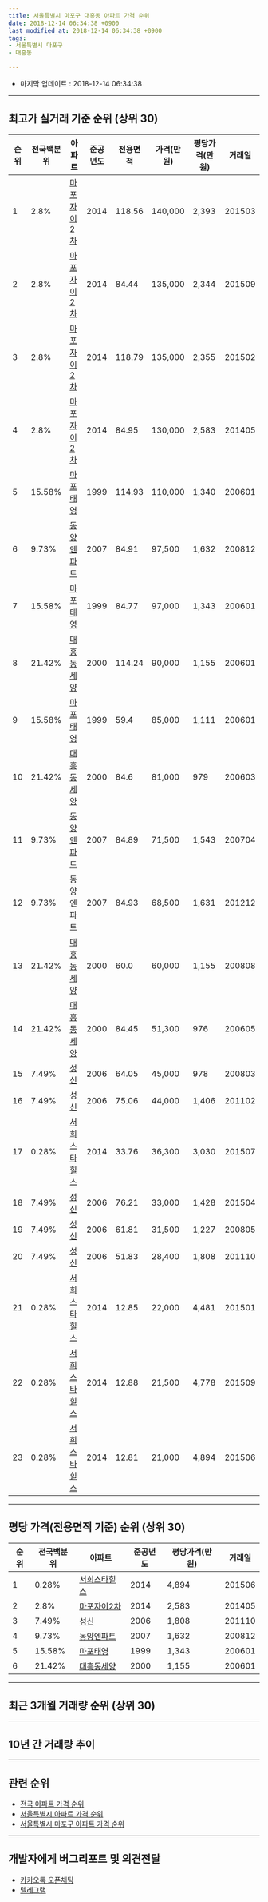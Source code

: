 ```yaml
---
title: 서울특별시 마포구 대흥동 아파트 가격 순위
date: 2018-12-14 06:34:38 +0900
last_modified_at: 2018-12-14 06:34:38 +0900
tags:
- 서울특별시 마포구
- 대흥동

---
```


* 마지막 업데이트 : 2018-12-14 06:34:38

---

## 최고가 실거래 기준 순위 (상위 30)


|순위|전국백분위|아파트|준공년도|전용면적|가격(만원)|평당가격(만원)|거래일|
|---|---|---|---|---|---|---|---|
|1|2.8%|[마포자이2차](https://search.naver.com/search.naver?query=%EC%84%9C%EC%9A%B8%ED%8A%B9%EB%B3%84%EC%8B%9C+%EB%A7%88%ED%8F%AC%EA%B5%AC+%EB%8C%80%ED%9D%A5%EB%8F%99+%EB%A7%88%ED%8F%AC%EC%9E%90%EC%9D%B42%EC%B0%A8)|2014|118.56|140,000|2,393|201503|
|2|2.8%|[마포자이2차](https://search.naver.com/search.naver?query=%EC%84%9C%EC%9A%B8%ED%8A%B9%EB%B3%84%EC%8B%9C+%EB%A7%88%ED%8F%AC%EA%B5%AC+%EB%8C%80%ED%9D%A5%EB%8F%99+%EB%A7%88%ED%8F%AC%EC%9E%90%EC%9D%B42%EC%B0%A8)|2014|84.44|135,000|2,344|201509|
|3|2.8%|[마포자이2차](https://search.naver.com/search.naver?query=%EC%84%9C%EC%9A%B8%ED%8A%B9%EB%B3%84%EC%8B%9C+%EB%A7%88%ED%8F%AC%EA%B5%AC+%EB%8C%80%ED%9D%A5%EB%8F%99+%EB%A7%88%ED%8F%AC%EC%9E%90%EC%9D%B42%EC%B0%A8)|2014|118.79|135,000|2,355|201502|
|4|2.8%|[마포자이2차](https://search.naver.com/search.naver?query=%EC%84%9C%EC%9A%B8%ED%8A%B9%EB%B3%84%EC%8B%9C+%EB%A7%88%ED%8F%AC%EA%B5%AC+%EB%8C%80%ED%9D%A5%EB%8F%99+%EB%A7%88%ED%8F%AC%EC%9E%90%EC%9D%B42%EC%B0%A8)|2014|84.95|130,000|2,583|201405|
|5|15.58%|[마포태영](https://search.naver.com/search.naver?query=%EC%84%9C%EC%9A%B8%ED%8A%B9%EB%B3%84%EC%8B%9C+%EB%A7%88%ED%8F%AC%EA%B5%AC+%EB%8C%80%ED%9D%A5%EB%8F%99+%EB%A7%88%ED%8F%AC%ED%83%9C%EC%98%81)|1999|114.93|110,000|1,340|200601|
|6|9.73%|[동양엔파트](https://search.naver.com/search.naver?query=%EC%84%9C%EC%9A%B8%ED%8A%B9%EB%B3%84%EC%8B%9C+%EB%A7%88%ED%8F%AC%EA%B5%AC+%EB%8C%80%ED%9D%A5%EB%8F%99+%EB%8F%99%EC%96%91%EC%97%94%ED%8C%8C%ED%8A%B8)|2007|84.91|97,500|1,632|200812|
|7|15.58%|[마포태영](https://search.naver.com/search.naver?query=%EC%84%9C%EC%9A%B8%ED%8A%B9%EB%B3%84%EC%8B%9C+%EB%A7%88%ED%8F%AC%EA%B5%AC+%EB%8C%80%ED%9D%A5%EB%8F%99+%EB%A7%88%ED%8F%AC%ED%83%9C%EC%98%81)|1999|84.77|97,000|1,343|200601|
|8|21.42%|[대흥동세양](https://search.naver.com/search.naver?query=%EC%84%9C%EC%9A%B8%ED%8A%B9%EB%B3%84%EC%8B%9C+%EB%A7%88%ED%8F%AC%EA%B5%AC+%EB%8C%80%ED%9D%A5%EB%8F%99+%EB%8C%80%ED%9D%A5%EB%8F%99%EC%84%B8%EC%96%91)|2000|114.24|90,000|1,155|200601|
|9|15.58%|[마포태영](https://search.naver.com/search.naver?query=%EC%84%9C%EC%9A%B8%ED%8A%B9%EB%B3%84%EC%8B%9C+%EB%A7%88%ED%8F%AC%EA%B5%AC+%EB%8C%80%ED%9D%A5%EB%8F%99+%EB%A7%88%ED%8F%AC%ED%83%9C%EC%98%81)|1999|59.4|85,000|1,111|200601|
|10|21.42%|[대흥동세양](https://search.naver.com/search.naver?query=%EC%84%9C%EC%9A%B8%ED%8A%B9%EB%B3%84%EC%8B%9C+%EB%A7%88%ED%8F%AC%EA%B5%AC+%EB%8C%80%ED%9D%A5%EB%8F%99+%EB%8C%80%ED%9D%A5%EB%8F%99%EC%84%B8%EC%96%91)|2000|84.6|81,000|979|200603|
|11|9.73%|[동양엔파트](https://search.naver.com/search.naver?query=%EC%84%9C%EC%9A%B8%ED%8A%B9%EB%B3%84%EC%8B%9C+%EB%A7%88%ED%8F%AC%EA%B5%AC+%EB%8C%80%ED%9D%A5%EB%8F%99+%EB%8F%99%EC%96%91%EC%97%94%ED%8C%8C%ED%8A%B8)|2007|84.89|71,500|1,543|200704|
|12|9.73%|[동양엔파트](https://search.naver.com/search.naver?query=%EC%84%9C%EC%9A%B8%ED%8A%B9%EB%B3%84%EC%8B%9C+%EB%A7%88%ED%8F%AC%EA%B5%AC+%EB%8C%80%ED%9D%A5%EB%8F%99+%EB%8F%99%EC%96%91%EC%97%94%ED%8C%8C%ED%8A%B8)|2007|84.93|68,500|1,631|201212|
|13|21.42%|[대흥동세양](https://search.naver.com/search.naver?query=%EC%84%9C%EC%9A%B8%ED%8A%B9%EB%B3%84%EC%8B%9C+%EB%A7%88%ED%8F%AC%EA%B5%AC+%EB%8C%80%ED%9D%A5%EB%8F%99+%EB%8C%80%ED%9D%A5%EB%8F%99%EC%84%B8%EC%96%91)|2000|60.0|60,000|1,155|200808|
|14|21.42%|[대흥동세양](https://search.naver.com/search.naver?query=%EC%84%9C%EC%9A%B8%ED%8A%B9%EB%B3%84%EC%8B%9C+%EB%A7%88%ED%8F%AC%EA%B5%AC+%EB%8C%80%ED%9D%A5%EB%8F%99+%EB%8C%80%ED%9D%A5%EB%8F%99%EC%84%B8%EC%96%91)|2000|84.45|51,300|976|200605|
|15|7.49%|[성신](https://search.naver.com/search.naver?query=%EC%84%9C%EC%9A%B8%ED%8A%B9%EB%B3%84%EC%8B%9C+%EB%A7%88%ED%8F%AC%EA%B5%AC+%EB%8C%80%ED%9D%A5%EB%8F%99+%EC%84%B1%EC%8B%A0)|2006|64.05|45,000|978|200803|
|16|7.49%|[성신](https://search.naver.com/search.naver?query=%EC%84%9C%EC%9A%B8%ED%8A%B9%EB%B3%84%EC%8B%9C+%EB%A7%88%ED%8F%AC%EA%B5%AC+%EB%8C%80%ED%9D%A5%EB%8F%99+%EC%84%B1%EC%8B%A0)|2006|75.06|44,000|1,406|201102|
|17|0.28%|[서희스타힐스](https://search.naver.com/search.naver?query=%EC%84%9C%EC%9A%B8%ED%8A%B9%EB%B3%84%EC%8B%9C+%EB%A7%88%ED%8F%AC%EA%B5%AC+%EB%8C%80%ED%9D%A5%EB%8F%99+%EC%84%9C%ED%9D%AC%EC%8A%A4%ED%83%80%ED%9E%90%EC%8A%A4)|2014|33.76|36,300|3,030|201507|
|18|7.49%|[성신](https://search.naver.com/search.naver?query=%EC%84%9C%EC%9A%B8%ED%8A%B9%EB%B3%84%EC%8B%9C+%EB%A7%88%ED%8F%AC%EA%B5%AC+%EB%8C%80%ED%9D%A5%EB%8F%99+%EC%84%B1%EC%8B%A0)|2006|76.21|33,000|1,428|201504|
|19|7.49%|[성신](https://search.naver.com/search.naver?query=%EC%84%9C%EC%9A%B8%ED%8A%B9%EB%B3%84%EC%8B%9C+%EB%A7%88%ED%8F%AC%EA%B5%AC+%EB%8C%80%ED%9D%A5%EB%8F%99+%EC%84%B1%EC%8B%A0)|2006|61.81|31,500|1,227|200805|
|20|7.49%|[성신](https://search.naver.com/search.naver?query=%EC%84%9C%EC%9A%B8%ED%8A%B9%EB%B3%84%EC%8B%9C+%EB%A7%88%ED%8F%AC%EA%B5%AC+%EB%8C%80%ED%9D%A5%EB%8F%99+%EC%84%B1%EC%8B%A0)|2006|51.83|28,400|1,808|201110|
|21|0.28%|[서희스타힐스](https://search.naver.com/search.naver?query=%EC%84%9C%EC%9A%B8%ED%8A%B9%EB%B3%84%EC%8B%9C+%EB%A7%88%ED%8F%AC%EA%B5%AC+%EB%8C%80%ED%9D%A5%EB%8F%99+%EC%84%9C%ED%9D%AC%EC%8A%A4%ED%83%80%ED%9E%90%EC%8A%A4)|2014|12.85|22,000|4,481|201501|
|22|0.28%|[서희스타힐스](https://search.naver.com/search.naver?query=%EC%84%9C%EC%9A%B8%ED%8A%B9%EB%B3%84%EC%8B%9C+%EB%A7%88%ED%8F%AC%EA%B5%AC+%EB%8C%80%ED%9D%A5%EB%8F%99+%EC%84%9C%ED%9D%AC%EC%8A%A4%ED%83%80%ED%9E%90%EC%8A%A4)|2014|12.88|21,500|4,778|201509|
|23|0.28%|[서희스타힐스](https://search.naver.com/search.naver?query=%EC%84%9C%EC%9A%B8%ED%8A%B9%EB%B3%84%EC%8B%9C+%EB%A7%88%ED%8F%AC%EA%B5%AC+%EB%8C%80%ED%9D%A5%EB%8F%99+%EC%84%9C%ED%9D%AC%EC%8A%A4%ED%83%80%ED%9E%90%EC%8A%A4)|2014|12.81|21,000|4,894|201506|


---

## 평당 가격(전용면적 기준) 순위 (상위 30)


|순위|전국백분위|아파트|준공년도|평당가격(만원)|거래일|
|---|---|---|---|---|---|
|1|0.28%|[서희스타힐스](https://search.naver.com/search.naver?query=%EC%84%9C%EC%9A%B8%ED%8A%B9%EB%B3%84%EC%8B%9C+%EB%A7%88%ED%8F%AC%EA%B5%AC+%EB%8C%80%ED%9D%A5%EB%8F%99+%EC%84%9C%ED%9D%AC%EC%8A%A4%ED%83%80%ED%9E%90%EC%8A%A4)|2014|4,894|201506|
|2|2.8%|[마포자이2차](https://search.naver.com/search.naver?query=%EC%84%9C%EC%9A%B8%ED%8A%B9%EB%B3%84%EC%8B%9C+%EB%A7%88%ED%8F%AC%EA%B5%AC+%EB%8C%80%ED%9D%A5%EB%8F%99+%EB%A7%88%ED%8F%AC%EC%9E%90%EC%9D%B42%EC%B0%A8)|2014|2,583|201405|
|3|7.49%|[성신](https://search.naver.com/search.naver?query=%EC%84%9C%EC%9A%B8%ED%8A%B9%EB%B3%84%EC%8B%9C+%EB%A7%88%ED%8F%AC%EA%B5%AC+%EB%8C%80%ED%9D%A5%EB%8F%99+%EC%84%B1%EC%8B%A0)|2006|1,808|201110|
|4|9.73%|[동양엔파트](https://search.naver.com/search.naver?query=%EC%84%9C%EC%9A%B8%ED%8A%B9%EB%B3%84%EC%8B%9C+%EB%A7%88%ED%8F%AC%EA%B5%AC+%EB%8C%80%ED%9D%A5%EB%8F%99+%EB%8F%99%EC%96%91%EC%97%94%ED%8C%8C%ED%8A%B8)|2007|1,632|200812|
|5|15.58%|[마포태영](https://search.naver.com/search.naver?query=%EC%84%9C%EC%9A%B8%ED%8A%B9%EB%B3%84%EC%8B%9C+%EB%A7%88%ED%8F%AC%EA%B5%AC+%EB%8C%80%ED%9D%A5%EB%8F%99+%EB%A7%88%ED%8F%AC%ED%83%9C%EC%98%81)|1999|1,343|200601|
|6|21.42%|[대흥동세양](https://search.naver.com/search.naver?query=%EC%84%9C%EC%9A%B8%ED%8A%B9%EB%B3%84%EC%8B%9C+%EB%A7%88%ED%8F%AC%EA%B5%AC+%EB%8C%80%ED%9D%A5%EB%8F%99+%EB%8C%80%ED%9D%A5%EB%8F%99%EC%84%B8%EC%96%91)|2000|1,155|200601|


---

## 최근 3개월 거래량 순위 (상위 30)


<div style="width:100%;">
    <canvas id="deal_count_ranking" height="250"></canvas>
</div>


<script>
new Chart(document.getElementById("deal_count_ranking"), {
    type: 'horizontalBar',
    data: {
        labels: ['동양엔파트', '서희스타힐스'],
        datasets: [{
            label: '실거래 수',
            data: [1, 1],
            borderColor: "rgba(255, 0, 128, 1)",
            backgroundColor: "rgba(255, 0, 128, 0.5)",
            fill: false,
        }]
    },
    options: {
        responsive: true,
        title: {
            display: true,
            text: '최근 3개월 거래량 순위'
        },
        tooltips: {
            mode: 'index',
            intersect: false,
            callbacks: {
                title: function(tooltipItems, data) {
                    return "실거래 수:";
                },
                label: function(tooltipItem, data) {
                    return data.labels[tooltipItem.index] + ": " + tooltipItem.xLabel;
                }
            }
        },
        hover: {
            mode: 'nearest',
            intersect: true
        },
        scales: {
            xAxes: [{
                display: true,
                scaleLabel: {
                    display: true,
                    labelString: '실거래 수'
                },
                ticks: {
                    suggestedMin: 0,
                }
            }],
            yAxes: [{
                display: true,
                ticks: {
                    autoSkip: false,
                    callback: function(value, index, values) {
                        if (value.length > 15)
                            return value.substr(0, 13) + "...";
                        else
                            return value;
                    }
                },
                scaleLabel: {
                    display: false,
                }
            }]
        }
    }
});

</script>


---

## 10년 간 거래량 추이


<div style="width:100%;">
    <canvas id="deal_progress" height="250"></canvas>
</div>

<script>
new Chart(document.getElementById("deal_progress"), {
    type: 'line',
    data: {
        labels: ['200812','200901','200902','200903','200904','200905','200906','200907','200908','200909','200910','200911','200912','201001','201002','201003','201004','201005','201006','201007','201008','201009','201010','201011','201012','201101','201102','201103','201104','201105','201106','201107','201108','201109','201110','201111','201112','201201','201202','201203','201204','201205','201206','201207','201208','201209','201210','201211','201212','201301','201302','201303','201304','201305','201306','201307','201308','201309','201310','201311','201312','201401','201402','201403','201404','201405','201406','201407','201408','201409','201410','201411','201412','201501','201502','201503','201504','201505','201506','201507','201508','201509','201510','201511','201512','201601','201602','201603','201604','201605','201606','201607','201608','201609','201610','201611','201612','201701','201702','201703','201704','201705','201706','201707','201708','201709','201710','201711','201712','201801','201802','201803','201804','201805','201806','201807','201808','201809','201810','201811','201812'],
        datasets: [{
            label: '실거래 수',
            pointRadius: 1,
            data: [2, 4, 7, 5, 13, 11, 16, 12, 7, 9, 6, 5, 5, 11, 11, 4, 2, 0, 2, 5, 2, 4, 7, 15, 9, 13, 8, 5, 3, 3, 5, 6, 6, 0, 5, 2, 4, 3, 2, 7, 5, 5, 3, 1, 1, 4, 2, 7, 11, 2, 6, 10, 7, 6, 6, 1, 14, 7, 13, 5, 11, 18, 13, 9, 9, 8, 16, 11, 26, 16, 14, 6, 20, 18, 27, 28, 20, 15, 20, 18, 6, 14, 17, 14, 5, 3, 7, 13, 18, 13, 21, 18, 19, 18, 19, 12, 8, 5, 8, 19, 26, 18, 26, 25, 6, 11, 12, 15, 15, 20, 13, 10, 9, 4, 3, 14, 18, 9, 2, 0, 0],
            borderColor: "rgba(255, 201, 14, 1)",
            backgroundColor: "rgba(255, 201, 14, 0.5)",
            fill: true,
        }]
    },
    options: {
        responsive: true,
        title: {
            display: true,
            text: '10년간 거래량 추이'
        },
        tooltips: {
            mode: 'index',
            intersect: false,
        },
        hover: {
            mode: 'nearest',
            intersect: true
        },
        scales: {
            xAxes: [{
                display: true,
                scaleLabel: {
                    display: true,
                    labelString: '년/월'
                }
            }],
            yAxes: [{
                display: true,
                ticks: {
                    suggestedMin: 0,
                },
                scaleLabel: {
                    display: true,
                    labelString: '실거래 수'
                }
            }]
        }
    }
});

</script>


---

## 관련 순위

- [전국 아파트 가격 순위](https://inasie.github.io/apt-ranking/전국)
- [서울특별시 아파트 가격 순위](https://inasie.github.io/apt-ranking/서울특별시)
- [서울특별시 마포구 아파트 가격 순위](https://inasie.github.io/apt-ranking/서울특별시-마포구)


---

## 개발자에게 버그리포트 및 의견전달

- [카카오톡 오픈채팅](https://open.kakao.com/o/gLJUAP4)
- [텔레그램](https://t.me/inasie)

